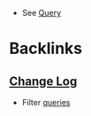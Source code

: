 - See [Query](<Query.md>)

# Backlinks
## [Change Log](<Change Log.md>)
- Filter [queries](<queries.md>)

